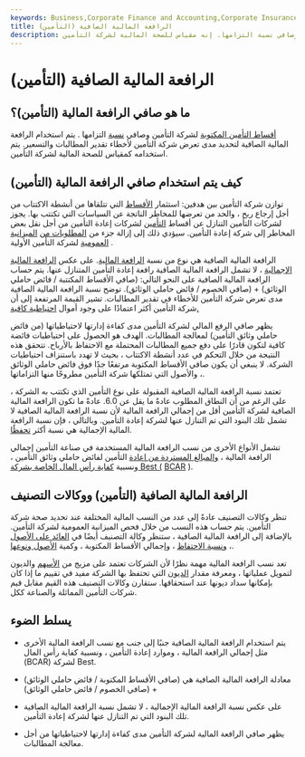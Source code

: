 ```yaml
---
keywords: Business,Corporate Finance and Accounting,Corporate Insurance
title: الرافعة المالية الصافية (التأمين)
description: صافي الرافعة المالية هو مجموع نسبة صافي أقساط التأمين المكتوبة لشركة التأمين وصافي نسبة التزامها. إنه مقياس للصحة المالية لشركة التأمين.
---
```


# الرافعة المالية الصافية (التأمين)
## ما هو صافي الرافعة المالية (التأمين)؟

[أقساط التأمين المكتوبة](/written-premium) لشركة التأمين وصافي [نسبة](/net-liabilities-policyholders-surplus) التزامها . يتم استخدام الرافعة المالية الصافية لتحديد مدى تعرض شركة التأمين لأخطاء تقدير المطالبات والتسعير. يتم استخدامه كمقياس للصحة المالية لشركة التأمين.

## كيف يتم استخدام صافي الرافعة المالية (التأمين)

توازن شركة التأمين بين هدفين: استثمار [الأقساط](/insurance-premium) التي تتلقاها من أنشطة الاكتتاب من أجل إرجاع ربح ، والحد من تعرضها للمخاطر الناتجة عن السياسات التي تكتتب بها. يجوز لشركات التأمين التنازل عن أقساط [التأمين](/reinsurance) لشركات إعادة التأمين من أجل نقل بعض المخاطر إلى شركة إعادة التأمين. سيؤدي ذلك إلى إزالة جزء من [المطلوبات من](/liability) [الميزانية العمومية](/balancesheet) لشركة التأمين الأولية .

الرافعة المالية الصافية هي نوع من نسبة [الرافعة المالية](/leverage). على عكس [الرافعة المالية الإجمالية](/gross-leverage-insurance) ، لا تشمل الرافعة المالية الصافية رافعة إعادة التأمين المتنازل عنها. يتم حساب الرافعة المالية الصافية على النحو التالي: (صافي الأقساط المكتتبة / فائض حاملي الوثائق) + (صافي الخصوم / فائض حاملي الوثائق). توضح نسبة الرافعة المالية الصافية مدى تعرض شركة التأمين للأخطاء في تقدير المطالبات. تشير القيمة المرتفعة إلى أن شركة التأمين أكثر اعتمادًا على وجود أموال [احتياطية كافية.](/claims-reserve)

يظهر صافي الرفع المالي لشركة التأمين مدى كفاءة إدارتها لاحتياطياتها (من فائض حاملي وثائق التأمين) لمعالجة المطالبات. الهدف هو الحصول على احتياطيات فائضة كافية لتكون قادرًا على دفع جميع المطالبات المحتملة مع الاحتفاظ بالأرباح. تتحقق هذه النتيجة من خلال التحكم في عدد أنشطة الاكتتاب ، بحيث لا تهدد باستنزاف احتياطيات الشركة. لا ينبغي أن يكون صافي الأقساط المكتوبة مرتفعًا جدًا فوق فائض حاملي الوثائق ، والأصول التي تمتلكها شركة التأمين مطروحًا منها التزاماتها.

تعتمد نسبة الرافعة المالية الصافية المقبولة على نوع التأمين الذي تكتتب به الشركة ، على الرغم من أن النطاق المطلوب عادةً ما يقل عن 6.0. عادةً ما تكون الرافعة المالية الصافية لشركة التأمين أقل من إجمالي الرافعة المالية لأن نسبة الرافعة المالية الصافية لا تشمل تلك البنود التي تم التنازل عنها لشركة إعادة التأمين. وبالتالي ، فإن نسبة الرافعة المالية الإجمالية هي نسبة أكثر [تحفظًا](/accounting-conservatism).

تشمل الأنواع الأخرى من نسب الرافعة المالية المستخدمة في صناعة التأمين إجمالي الرافعة المالية ، [والمبالغ المستردة من إعادة](/reinsurance-recoverables) التأمين لفائض حاملي وثائق التأمين ، ونسبية [كفاية رأس المال الخاصة بشركة Best (](/bests-capital-adequacy-relativity-bcar) [BCAR](/bests-capital-adequacy-relativity-bcar) ).

## الرافعة المالية الصافية (التأمين) ووكالات التصنيف

تنظر وكالات التصنيف عادةً إلى عدد من النسب المالية المختلفة عند تحديد صحة شركة التأمين. يتم حساب هذه النسب من خلال فحص الميزانية العمومية لشركة التأمين. بالإضافة إلى الرافعة المالية الصافية ، ستنظر وكالة التصنيف أيضًا في [العائد على الأصول](/returnonassets) ، [ونسبة الاحتفاظ](/retentionratio) ، وإجمالي الأقساط المكتوبة ، وكمية [الأصول ونوعها](/asset).

تعد نسب الرافعة المالية مهمة نظرًا لأن الشركات تعتمد على مزيج من [الأسهم](/equity) والديون لتمويل عملياتها ، ومعرفة مقدار [الديون](/debt) التي تحتفظ بها الشركة مفيد في تقييم ما إذا كان بإمكانها سداد ديونها عند استحقاقها. ستقارن وكالات التصنيف هذه القيم مقابل قيم شركات التأمين المماثلة والصناعة ككل.

## يسلط الضوء

- يتم استخدام الرافعة المالية الصافية جنبًا إلى جنب مع نسب الرافعة المالية الأخرى مثل إجمالي الرافعة المالية ، وموارد إعادة التأمين ، ونسبية كفاية رأس المال (BCAR) لشركة Best.

- معادلة الرافعة المالية الصافية هي (صافي الأقساط المكتوبة / فائض حاملي الوثائق) + (صافي الخصوم / فائض حاملي الوثائق)

- على عكس نسبة الرافعة المالية الإجمالية ، لا تشمل نسبة الرافعة المالية الصافية تلك البنود التي تم التنازل عنها لشركة إعادة التأمين.

- يظهر صافي الرافعة المالية لشركة التأمين مدى كفاءة إدارتها لاحتياطياتها من أجل معالجة المطالبات.

